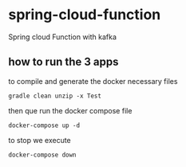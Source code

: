 # spring-cloud-function
Spring cloud Function with kafka

## how to run the 3 apps
to compile and generate the docker necessary files
```
gradle clean unzip -x Test
```
then que run the docker compose file
```
docker-compose up -d
```

to stop we execute 

```
docker-compose down
```